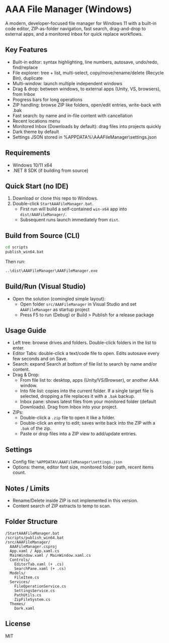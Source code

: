 # AAA File Manager (Windows)

A modern, developer-focused file manager for Windows 11 with a built-in code editor, ZIP-as-folder navigation, fast search, drag-and-drop to external apps, and a monitored Inbox for quick replace workflows.

## Key Features
- Built-in editor: syntax highlighting, line numbers, autosave, undo/redo, find/replace
- File explorer: tree + list, multi-select, copy/move/rename/delete (Recycle Bin), duplicate
- Multi-window: launch multiple independent windows
- Drag & drop: between windows, to external apps (Unity, VS, browsers), from Inbox
- Progress bars for long operations
- ZIP handling: browse ZIP like folders, open/edit entries, write-back with .bak
- Fast search: by name and in-file content with cancellation
- Recent locations menu
- Monitored Inbox (Downloads by default): drag files into projects quickly
- Dark theme by default
- Settings JSON stored in %APPDATA%\AAAFileManager\settings.json

## Requirements
- Windows 10/11 x64
- .NET 8 SDK (if building from source)

## Quick Start (no IDE)
1. Download or clone this repo to Windows.
2. Double-click `StartAAAFileManager.bat`.
   - First run will build a self-contained `win-x64` app into `dist/AAAFileManager/`.
   - Subsequent runs launch immediately from `dist`.

## Build from Source (CLI)
```bat
cd scripts
publish_win64.bat
```
Then run:
```bat
..\dist\AAAFileManager\AAAFileManager.exe
```

## Build/Run (Visual Studio)
- Open the solution (comingled simple layout):
  - Open folder `src/AAAFileManager` in Visual Studio and set `AAAFileManager` as startup project
  - Press F5 to run (Debug) or Build > Publish for a release package

## Usage Guide
- Left tree: browse drives and folders. Double-click folders in the list to enter.
- Editor Tabs: double-click a text/code file to open. Edits autosave every few seconds and on Save.
- Search: expand Search at bottom of file list to search by name and/or content.
- Drag & Drop:
  - From file list to: desktop, apps (Unity/VS/Browser), or another AAA window.
  - Into file list: copies into the current folder. If a single target file is selected, dropping a file replaces it with a `.bak` backup.
  - Inbox pane: shows latest files from your monitored folder (default Downloads). Drag from Inbox into your project.
- ZIPs:
  - Double-click a `.zip` file to open it like a folder.
  - Double-click an entry to edit; saves write back into the ZIP with a `.bak` of the zip.
  - Paste or drop files into a ZIP view to add/update entries.

## Settings
- Config file: `%APPDATA%\AAAFileManager\settings.json`
- Options: theme, editor font size, monitored folder path, recent items count.

## Notes / Limits
- Rename/Delete inside ZIP is not implemented in this version.
- Content search of ZIP extracts to temp to scan.

## Folder Structure
```
/StartAAAFileManager.bat
/scripts/publish_win64.bat
/src/AAAFileManager/
  AAAFileManager.csproj
  App.xaml / App.xaml.cs
  MainWindow.xaml / MainWindow.xaml.cs
  Controls/
    EditorTab.xaml (+ .cs)
    SearchPane.xaml (+ .cs)
  Models/
    FileItem.cs
  Services/
    FileOperationService.cs
    SettingsService.cs
    PathUtils.cs
    ZipFileSystem.cs
  Themes/
    Dark.xaml
```

## License
MIT